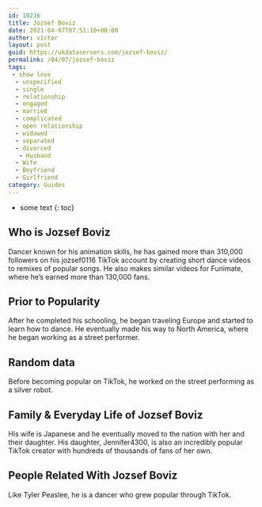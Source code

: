 ```yaml
---
id: 10216
title: Jozsef Boviz
date: 2021-04-07T07:51:10+00:00
author: victor
layout: post
guid: https://ukdataservers.com/jozsef-boviz/
permalink: /04/07/jozsef-boviz
tags:
 - show love
  - unspecified
  - single
  - relationship
  - engaged
  - married
  - complicated
  - open relationship
  - widowed
  - separated
  - divorced
   - Husband
  - Wife
  - Boyfriend
  - Girlfriend
category: Guides
---
```


* some text
{: toc}


## Who is Jozsef Boviz



Dancer known for his animation skills, he has gained more than 310,000 followers on his jozsef0116 TikTok account by creating short dance videos to remixes of popular songs. He also makes similar videos for Funimate, where he&#8217;s earned more than 130,000 fans. 

                
                
                
## Prior to Popularity



After he completed his schooling, he began traveling Europe and started to learn how to dance. He eventually made his way to North America, where he began working as a street performer.  

                
                
                
## Random data



Before becoming popular on TikTok, he worked on the street performing as a silver robot. 

                
                
                
## Family & Everyday Life of Jozsef Boviz



His wife is Japanese and he eventually moved to the nation with her and their daughter. His daughter, Jennifer4300, is also an incredibly popular TikTok creator with hundreds of thousands of fans of her own. 

                
                
                
## People Related With Jozsef Boviz



Like Tyler Peaslee, he is a dancer who grew popular through TikTok. 

                
              
            
          
          
          